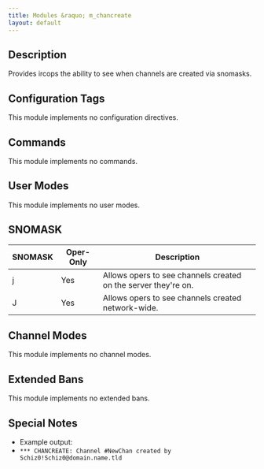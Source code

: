 ```yaml
---
title: Modules &raquo; m_chancreate
layout: default
---
```


## Description

Provides ircops the ability to see when channels are created via snomasks.

## Configuration Tags

This module implements no configuration directives.

## Commands

This module implements no commands.

## User Modes

This module implements no user modes.

## SNOMASK

SNOMASK | Oper-Only | Description
------- | --------- | -----------
j | Yes | Allows opers to see channels created on the server they're on.
J | Yes | Allows opers to see channels created network-wide.

## Channel Modes

This module implements no channel modes.

## Extended Bans

This module implements no extended bans.

## Special Notes

* Example output:
 * `*** CHANCREATE: Channel #NewChan created by Schiz0!Schiz0@domain.name.tld`
